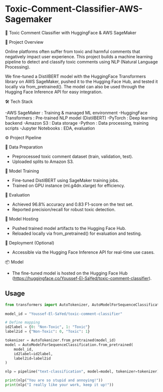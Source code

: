 # Toxic-Comment-Classifier-AWS-Sagemaker
🚀 Toxic Comment Classifier with HuggingFace &amp; AWS SageMaker

📌 Project Overview

Online platforms often suffer from toxic and harmful comments that negatively impact user experience.
This project builds a machine learning pipeline to detect and classify toxic comments using NLP (Natural Language Processing).

We fine-tuned a DistilBERT model with the HuggingFace Transformers library on AWS SageMaker, pushed it to the Hugging Face Hub, and tested it locally via from_pretrained(). The model can also be used through the Hugging Face Inference API for easy integration.

🛠 Tech Stack

-AWS SageMaker : Training & managed ML environment
-HuggingFace Transformers : Pre-trained NLP model (DistilBERT)
-PyTorch : Deep learning backend
-Amazon S3 : Data storage
-Python : Data processing, training scripts
-Jupyter Notebooks : EDA, evaluation

⚙️ Project Pipeline

🔹 Data Preparation
- Preprocessed toxic comment dataset (train, validation, test).
- Uploaded splits to Amazon S3.

🔹 Model Training
- Fine-tuned DistilBERT using SageMaker training jobs.
- Trained on GPU instance (ml.g4dn.xlarge) for efficiency.

🔹 Evaluation
- Achieved 96.8% accuracy and 0.83 F1-score on the test set.
- Reported precision/recall for robust toxic detection.

🔹 Model Hosting
- Pushed trained model artifacts to the Hugging Face Hub.
- Reloaded locally via from_pretrained() for evaluation and testing.

🔹 Deployment (Optional)
- Accessible via the Hugging Face Inference API for real-time use cases.

📦 Model
- The fine-tuned model is hosted on the Hugging Face Hub (https://huggingface.co/Youssef-El-SaYed/toxic-comment-classifier).

## Usage

```python
from transformers import AutoTokenizer, AutoModelForSequenceClassification, pipeline
 
model_id = "Youssef-El-SaYed/toxic-comment-classifier"

# Define mapping
id2label = {0: "Non-Toxic", 1: "Toxic"}
label2id = {"Non-Toxic": 0, "Toxic": 1}

tokenizer = AutoTokenizer.from_pretrained(model_id)
model = AutoModelForSequenceClassification.from_pretrained(
    model_id,
    id2label=id2label,
    label2id=label2id
)

nlp = pipeline("text-classification", model=model, tokenizer=tokenizer)

print(nlp("You are so stupid and annoying!"))  
print(nlp("I really like your work, keep it up!"))

